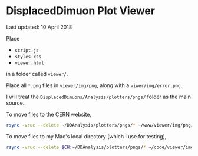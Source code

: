 # DisplacedDimuon Plot Viewer

Last updated: 10 April 2018

Place

  * `script.js`
  * `styles.css`
  * `viewer.html`

in a folder called `viewer/`.

Place all `*.png` files in `viewer/img/png`, along with a `viwer/img/error.png`.

I will treat the `DisplacedDimuons/Analysis/plotters/pngs/` folder as the main source.

To move files to the CERN website,

```bash
rsync -vruc --delete ~/DDAnalysis/plotters/pngs/* ~/www/viewer/img/png/
```
To move files to my Mac's local directory (which I use for testing),

```bash
rsync -vruc --delete $CH:~/DDAnalysis/plotters/pngs/* ~/code/viewer/img/png/
```
